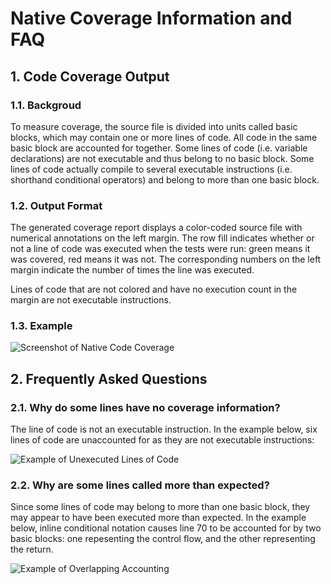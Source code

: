 # Native Coverage Information and FAQ

## 1. Code Coverage Output

### 1.1. Backgroud

To measure coverage, the source file is divided into units called basic
blocks, which may contain one or more lines of code. All code in the same basic
block are accounted for together. Some lines of code (i.e. variable
declarations) are not executable and thus belong to no basic block. Some lines
of code actually compile to several executable instructions (i.e. shorthand
conditional operators) and belong to more than one basic block.

### 1.2. Output Format

The generated coverage report displays a color-coded source file with numerical
annotations on the left margin. The row fill indicates whether or not a line of
code was executed when the tests were run: green means it was covered, red means
it was not. The corresponding numbers on the left margin indicate the number of
times the line was executed.

Lines of code that are not colored and have no execution count in the margin are
not executable instructions.

### 1.3. Example

![Screenshot of Native Code Coverage](https://screenshot.googleplex.com/fwmPDBPRO8m)

## 2. Frequently Asked Questions

### 2.1. Why do some lines have no coverage information?

The line of code is not an executable instruction. In the example below, six
lines of code are unaccounted for as they are not executable instructions:

![Example of Unexecuted Lines of Code](https://screenshot.googleplex.com/LnLjOkahqUi)

### 2.2. Why are some lines called more than expected?

Since some lines of code may belong to more than one basic block, they may
appear to have been executed more than expected. In the example below, inline
conditional notation causes line 70 to be accounted for by two basic blocks:
one repesenting the control flow, and the other representing the return.

![Example of Overlapping Accounting](https://screenshot.googleplex.com/CNuZDniHOuW)
